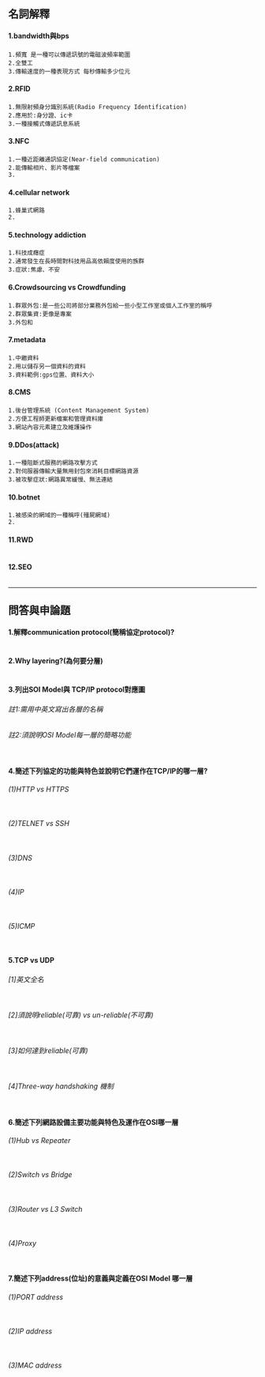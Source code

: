 ## 名詞解釋
#### 1.bandwidth與bps
```
1.頻寬 是一種可以傳遞訊號的電磁波頻率範圍
2.全雙工
3.傳輸速度的一種表現方式 每秒傳輸多少位元
```
#### 2.RFID
```
1.無限射頻身分識別系統(Radio Frequency Identification)
2.應用於:身分證、ic卡
3.一種接觸式傳遞訊息系統
```
#### 3.NFC
```
1.一種近距離通訊協定(Near-field communication)
2.能傳輸相片、影片等檔案
3.

```
#### 4.cellular network
```
1.蜂巢式網路
2.
```
#### 5.technology addiction
```
1.科技成癮症
2.通常發生在長時間對科技用品高依賴度使用的族群
3.症狀:焦慮、不安
```
#### 6.Crowdsourcing vs Crowdfunding
```
1.群眾外包:是一些公司將部分業務外包給一些小型工作室或個人工作室的稱呼
2.群眾集資:更像是專案
3.外包和
```
#### 7.metadata
```
1.中繼資料
2.用以儲存另一個資料的資料
3.資料範例:gps位置、資料大小
```
#### 8.CMS
```
1.後台管理系統 (Content Management System)
2.方便工程師更新檔案和管理資料庫
3.網站內容元素建立及維護操作
```
#### 9.DDos(attack)
```
1.一種阻斷式服務的網路攻擊方式
2.對伺服器傳輸大量無用封包來消耗目標網路資源
3.被攻擊症狀:網路異常緩慢、無法連結
```
#### 10.botnet
```
1.被感染的網域的一種稱呼(殭屍網域)
2.
```
#### 11.RWD
```
```
#### 12.SEO
```
```
---------------
## 問答與申論題
#### 1.解釋communication protocol(簡稱協定protocol)?
```
```
#### 2.Why layering?(為何要分層)
```
```
#### 3.列出SOI Model與 TCP/IP protocol對應圖
######   註1:需用中英文寫出各層的名稱
######   註2:須說明OSI Model每一層的簡略功能
```
```
#### 4.簡述下列協定的功能與特色並說明它們運作在TCP/IP的哪一層?
######   (1)HTTP vs HTTPS
```
```
######   (2)TELNET vs SSH
```
```
######   (3)DNS
```
```
######   (4)IP
```
```
######   (5)ICMP
```
```
#### 5.TCP vs UDP
######   [1]英文全名
```
```
######   [2]須說明reliable(可靠) vs un-reliable(不可靠)
```
```
######   [3]如何達到reliable(可靠)
```
```
######   [4]Three-way handshaking 機制
```
```
#### 6.簡述下列網路設備主要功能與特色及運作在OSI哪一層
######   (1)Hub vs Repeater
```
```
######   (2)Switch vs Bridge
```
```
######   (3)Router vs L3 Switch
```
```
######   (4)Proxy
```
```
#### 7.簡述下列address(位址)的意義與定義在OSI Model 哪一層
######   (1)PORT address
```
```
######   (2)IP address
```
```
######   (3)MAC address
```
```
